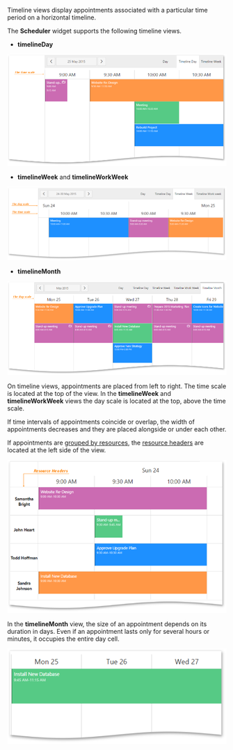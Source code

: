 Timeline views display appointments associated with a particular time period on a horizontal timeline.

The **Scheduler** widget supports the following timeline views.

- **timelineDay** 

![TimelineDay View](/images/UiWidgets/Scheduler_TimelineDay_View.png)

- **timelineWeek** and **timelineWorkWeek**

![TimelineWeek View](/images/UiWidgets/Scheduler_TimelineWeek_View.png)

- **timelineMonth**

![TimelineMonth View](/images/UiWidgets/Scheduler_TimelineMonth_View.png)

On timeline views, appointments are placed from left to right. The time scale is located at the top of the view. In the **timelineWeek** and **timelineWorkWeek** views the day scale is located at the top, above the time scale. 

If time intervals of appointments coincide or overlap, the width of appointments decreases and they are placed alongside or under each other.

If appointments are [grouped by resources](/concepts/10%20UI%20Widgets/72%20Scheduler/40%20Resources/030%20Group%20Appointments%20by%20Resources.md '/Documentation/Guide/UI_Widgets/Scheduler/Resources/#Group_Appointments_by_Resources'), the [resource headers](/concepts/10%20UI%20Widgets/72%20Scheduler/10%20Visual%20Elements/040%20Resource%20Headers.md '/Documentation/Guide/UI_Widgets/Scheduler/Visual_Elements/#Resource_Headers') are located at the left side of the view.

![Resource Headers](/images/UiWidgets/Scheduler_Timeline_Resource_Headers.png)

In the **timelineMonth** view, the size of an appointment depends on its duration in days. Even if an appointment lasts only for several hours or minutes, it occupies the entire day cell.

![Appointment](/images/UiWidgets/Scheduler_TimelineMonth_Appointment.png)
